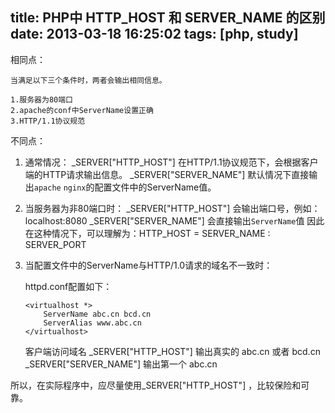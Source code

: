 title: PHP中 HTTP_HOST 和 SERVER_NAME 的区别
date: 2013-03-18 16:25:02
tags: [php, study]
---

相同点：

    当满足以下三个条件时，两者会输出相同信息。
    
    1.服务器为80端口
    2.apache的conf中ServerName设置正确
    3.HTTP/1.1协议规范

不同点：

1. 通常情况：
    _SERVER["HTTP_HOST"] 在HTTP/1.1协议规范下，会根据客户端的HTTP请求输出信息。
    _SERVER["SERVER_NAME"] 默认情况下直接输出`apache` `nginx`的配置文件中的ServerName值。

2. 当服务器为非80端口时：
    _SERVER["HTTP_HOST"] 会输出端口号，例如：localhost:8080
    _SERVER["SERVER_NAME"] 会直接输出`ServerName`值
    因此在这种情况下，可以理解为：HTTP_HOST = SERVER_NAME : SERVER_PORT

3. 当配置文件中的ServerName与HTTP/1.0请求的域名不一致时：

    httpd.conf配置如下：

    ````
    <virtualhost *>
        ServerName abc.cn bcd.cn
        ServerAlias www.abc.cn
    </virtualhost>
    ````
    客户端访问域名
    _SERVER["HTTP_HOST"] 输出真实的 abc.cn 或者  bcd.cn
    _SERVER["SERVER_NAME"] 输出第一个 abc.cn

所以，在实际程序中，应尽量使用_SERVER["HTTP_HOST"] ，比较保险和可靠。